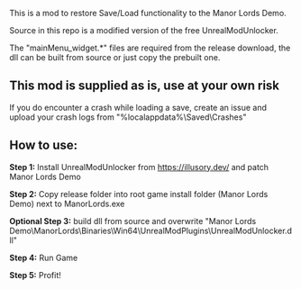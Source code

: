 This is a mod to restore Save/Load functionality to the Manor Lords Demo.

Source in this repo is a modified version of the free UnrealModUnlocker. 

The "mainMenu_widget.\*" files are required from the release download, the dll can be built from source or just copy the prebuilt one.  

## This mod is supplied as is, use at your own risk
If you do encounter a crash while loading a save, create an issue and upload your crash logs from "%localappdata%\Saved\Crashes"

## How to use:
**Step 1:** Install UnrealModUnlocker from https://illusory.dev/ and patch Manor Lords Demo

**Step 2:** Copy release folder into root game install folder (Manor Lords Demo) next to ManorLords.exe

**Optional Step 3:** build dll from source and overwrite "Manor Lords Demo\ManorLords\Binaries\Win64\UnrealModPlugins\UnrealModUnlocker.dll"

**Step 4:** Run Game

**Step 5:** Profit!




